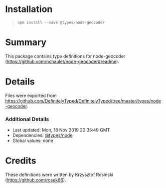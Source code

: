 # Installation
> `npm install --save @types/node-geocoder`

# Summary
This package contains type definitions for node-geocoder (https://github.com/nchaulet/node-geocoder#readme).

# Details
Files were exported from https://github.com/DefinitelyTyped/DefinitelyTyped/tree/master/types/node-geocoder.

### Additional Details
 * Last updated: Mon, 18 Nov 2019 20:35:49 GMT
 * Dependencies: [@types/node](https://npmjs.com/package/@types/node)
 * Global values: none

# Credits
These definitions were written by Krzysztof Rosinski (https://github.com/rosek86).
